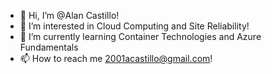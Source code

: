 - 👋 Hi, I’m @Alan Castillo!
- 👀 I’m interested in Cloud Computing and Site Reliability!
- 🌱 I’m currently learning Container Technologies and Azure Fundamentals
- 📫 How to reach me 2001acastillo@gmail.com!

<!---
aacastillo/aacastillo is a ✨ special ✨ repository because its `README.md` (this file) appears on your GitHub profile.
You can click the Preview link to take a look at your changes.
--->
